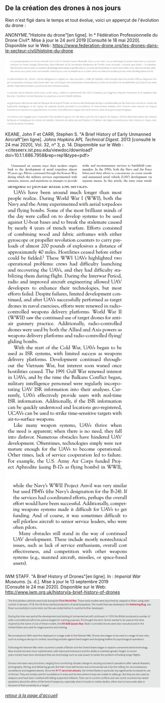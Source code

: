 ## De la création des drones à nos jours

Rien n'est figé dans le temps et tout évolue, voici un apperçut de l'évolution du drone :

ANONYME."Histoire du drone"[en ligne]. In * Fédération Professionnelle du Drone Civil*. Mise à jour le 24 avril 2019 [Consulté le 18 mai 2020]. Disponible sur le Web : <https://www.federation-drone.org/les-drones-dans-le-secteur-civil/histoire-du-drone>


![schistoiredronefr](images/histfr1.jpg)
![schistoiredronefr](images/histfr2.jpg)

KEANE, John F et CARR, Stephen S. "A Brief History of Early Unmanned Aircraft"[en ligne]. *Johns Hopkins APL Technical Digest*. 2013 [consulté le 24 mai 2020], Vol. 32, nᵒ 3, p. 14. Disponnible sur le Web : <citeseerx.ist.psu.edu/viewdoc/download?doi=10.1.1.686.7958&rep=rep1&type=pdf>

![schistoiredroneanglais](images/refhist1.jpg)
![schistoiredroneanglais](images/refhist2.jpg)
![schistoiredroneanglais](images/refhist3.jpg)

IWM STAFF. "A Brief History of Drones"[en ligne]. In : *Imperial War Museums*. [s. d.]. Mise à jour le 13 septembre 2019 [Consulté le 24 mai 2020]. Disponible sur le Web: <http://www.iwm.org.uk/history/a-brief-history-of-drones>

![schistoiremusée](images/hist.jpg)

<span style="color: #8A2BE2">[*retour à la page d'accueil*](index.md)</span>
